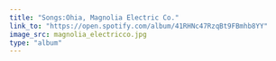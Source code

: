 ```yaml
---
title: "Songs:Ohia, Magnolia Electric Co."
link_to: "https://open.spotify.com/album/41RHNc47RzqBt9FBmhb8YY"
image_src: magnolia_electricco.jpg
type: "album"
---
```

